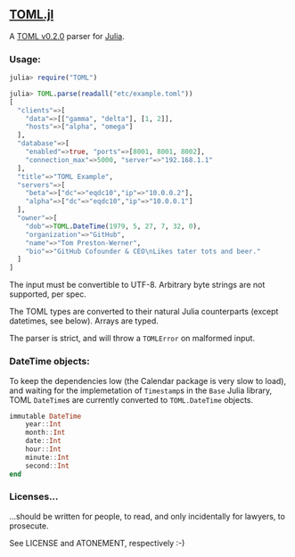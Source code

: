 ## [TOML.jl][tomljl]

A [TOML v0.2.0][toml] parser for [Julia][julia].

[tomljl]: https://github.com/pygy/TOML.jl
[toml]: https://github.com/mojombo/toml
[julia]: https://julialang.org

### Usage:

```Julia
julia> require("TOML")

julia> TOML.parse(readall("etc/example.toml"))
[
  "clients"=>[
    "data"=>[["gamma", "delta"], [1, 2]],
    "hosts"=>["alpha", "omega"]
  ],
  "database"=>[
    "enabled"=>true, "ports"=>[8001, 8001, 8002],
    "connection_max"=>5000, "server"=>"192.168.1.1"
  ],
  "title"=>"TOML Example",
  "servers"=>[
    "beta"=>["dc"=>"eqdc10","ip"=>"10.0.0.2"],
    "alpha"=>["dc"=>"eqdc10","ip"=>"10.0.0.1"]
  ],
  "owner"=>[
    "dob"=>TOML.DateTime(1979, 5, 27, 7, 32, 0),
    "organization"=>"GitHub",
    "name"=>"Tom Preston-Werner",
    "bio"=>"GitHub Cofounder & CEO\nLikes tater tots and beer."
  ]
]
```

The input must be convertible to UTF-8. Arbitrary byte strings are not supported, per spec.

The TOML types are converted to their natural Julia counterparts (except datetimes, see below). Arrays are typed.

The parser is strict, and will throw a `TOMLError` on malformed input.


### DateTime objects:

To keep the dependencies low (the Calendar package is very slow to
load), and waiting for the implemetation of `Timestamp`s in the `Base` Julia library, TOML `DateTime`s are
currently converted to `TOML.DateTime` objects.

```Julia
immutable DateTime
    year::Int
    month::Int
    date::Int
    hour::Int
    minute::Int
    second::Int
end
```

### Licenses...

...should be written for people, to read, and only incidentally for lawyers, to prosecute.

See LICENSE and ATONEMENT, respectively :-)
